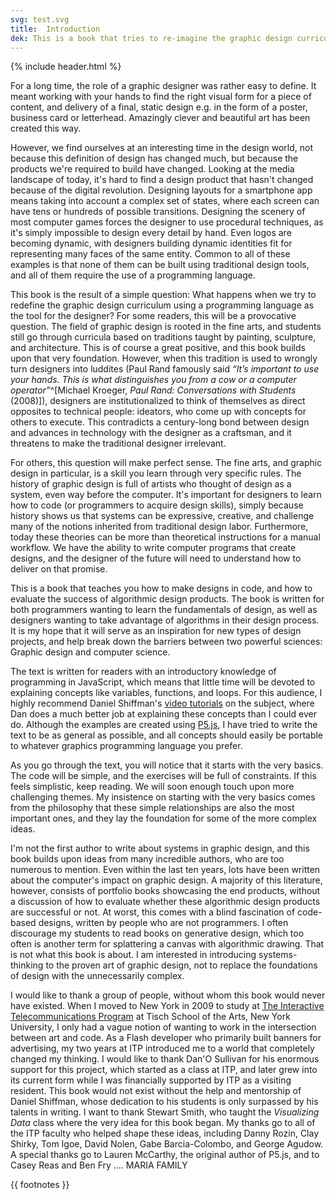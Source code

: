 ```yaml
---
svg: test.svg
title:  Introduction
dek: This is a book that tries to re-imagine the graphic design curriculum by using a programming language as the tool for the designer.
---
```


{% include header.html %}

For a long time, the role of a graphic designer was rather easy to define. It meant working with your hands to find the right visual form for a piece of content, and delivery of a final, static design e.g. in the form of a poster, business card or letterhead. Amazingly clever and beautiful art has been created this way.

However, we find ourselves at an interesting time in the design world, not because this definition of design has changed much, but because the products we're required to build have changed. Looking at the media landscape of today, it's hard to find a design product that hasn't changed because of the digital revolution. Designing layouts for a smartphone app means taking into account a complex set of states, where each screen can have tens or hundreds of possible transitions. Designing the scenery of most computer games forces the designer to use procedural techniques, as it's simply impossible to design every detail by hand. Even logos are becoming dynamic, with designers building dynamic identities fit for representing many faces of the same entity. Common to all of these examples is that none of them can be built using traditional design tools, and all of them require the use of a programming language.

This book is the result of a simple question: What happens when we try to redefine the graphic design curriculum using a programming language as the tool for the designer? For some readers, this will be a provocative question. The field of graphic design is rooted in the fine arts, and students still go through curricula based on traditions taught by painting, sculpture, and architecture. This is of course a great positive, and this book builds upon that very foundation. However, when this tradition is used to wrongly turn designers into luddites (Paul Rand famously said *&ldquo;It’s important to use your hands. This is what distinguishes you from a cow or a computer operator&rdquo;*^[Michael Kroeger, *Paul Rand: Conversations with Students* (2008)]), designers are institutionalized to think of themselves as direct opposites to technical people: ideators, who come up with concepts for others to execute. This contradicts a century-long bond between design and advances in technology with the designer as a craftsman, and it  threatens to make the traditional designer irrelevant.

For others, this question will make perfect sense. The fine arts, and graphic design in particular, is a skill you learn through very specific rules. The history of graphic design is full of artists who thought of design as a system, even way before the computer. It's important for designers to learn how to code (or programmers to acquire design skills), simply because history shows us that systems can be expressive, creative, and challenge many of the notions inherited from traditional design labor. Furthermore, today these theories can be more than theoretical instructions for a manual workflow. We have the ability to write computer programs that create designs, and the designer of the future will need to understand how to deliver on that promise.

This is a book that teaches you how to make designs in code, and how to evaluate the success of algorithmic design products. The book is written for both programmers wanting to learn the fundamentals of design, as well as designers wanting to take advantage of algorithms in their design process. It is my hope that it will serve as an inspiration for new types of design projects, and help break down the barriers between two powerful sciences: Graphic design and computer science.

The text is written for readers with an introductory knowledge of programming in JavaScript, which means that little time will be devoted to explaining concepts like variables, functions, and loops. For this audience, I highly recommend Daniel Shiffman's [video tutorials](https://www.youtube.com/playlist?list=PLRqwX-V7Uu6Zy51Q-x9tMWIv9cueOFTFA) on the subject, where Dan does a much better job at explaining these concepts than I could ever do. Although the examples are created using [P5.js](http://p5js.org), I have tried to write the text to be as general as possible, and all concepts should easily be portable to whatever graphics programming language you prefer.

As you go through the text, you will notice that it starts with the very basics. The code will be simple, and the exercises will be full of constraints. If this feels simplistic, keep reading. We will soon enough touch upon more challenging themes. My insistence on starting with the very basics comes from the philosophy that these simple relationships are also the most important ones, and they lay the foundation for some of the more complex ideas.

I'm not the first author to write about systems in graphic design, and this book builds upon ideas from many incredible authors, who are too numerous to mention. Even within the last ten years, lots have been written about the computer's impact on graphic design. A majority of this literature, however, consists of portfolio books showcasing the end products, without a discussion of how to evaluate whether these algorithmic design products are successful or not. At worst, this comes with a blind fascination of code-based designs, written by people who are not programmers. I often discourage my students to read books on generative design, which too often is another term for splattering a canvas with algorithmic drawing. That is not what this book is about. I am interested in introducing systems-thinking to the proven art of graphic design, not to replace the foundations of design with the unnecessarily complex.

I would like to thank a group of people, without whom this book would never have existed. When I moved to New York in 2009 to study at [The Interactive Telecommunications Program](https://tisch.nyu.edu/itp) at Tisch School of the Arts, New York University, I only had a vague notion of wanting to work in the intersection between art and code. As a Flash developer who primarily built banners for advertising, my two years at ITP introduced me to a world that completely changed my thinking. I would like to thank Dan'O Sullivan for his enormous support for this project, which started as a class at ITP, and later grew into its current form while I was financially supported by ITP as a visiting resident. This book would not exist without the help and mentorship of Daniel Shiffman, whose dedication to his students is only surpassed by his talents in writing. I want to thank Stewart Smith, who taught the *Visualizing Data* class where the very idea for this book began. My thanks go to all of the ITP faculty who helped shape these ideas, including Danny Rozin, Clay Shirky, Tom Igoe, David Nolen, Gabe Barcia-Colombo, and George Agudow. A special thanks go to Lauren McCarthy, the original author of P5.js, and to Casey Reas and Ben Fry ....
MARIA
FAMILY

{{ footnotes }}
